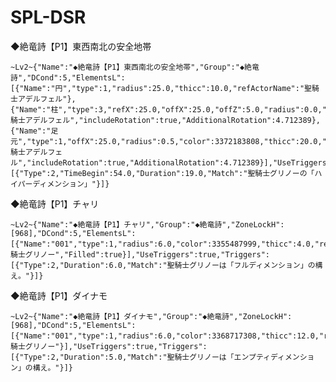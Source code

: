 # SPL-DSR
◆絶竜詩【P1】東西南北の安全地帯
```
~Lv2~{"Name":"◆絶竜詩【P1】東西南北の安全地帯","Group":"◆絶竜詩","DCond":5,"ElementsL":[{"Name":"円","type":1,"radius":25.0,"thicc":10.0,"refActorName":"聖騎士アデルフェル"},{"Name":"柱","type":3,"refX":25.0,"offX":25.0,"offZ":5.0,"radius":0.0,"color":3372183808,"thicc":33.0,"refActorName":"聖騎士アデルフェル","includeRotation":true,"AdditionalRotation":4.712389},{"Name":"足元","type":1,"offX":25.0,"radius":0.5,"color":3372183808,"thicc":20.0,"refActorName":"聖騎士アデルフェル","includeRotation":true,"AdditionalRotation":4.712389}],"UseTriggers":true,"Triggers":[{"Type":2,"TimeBegin":54.0,"Duration":19.0,"Match":"聖騎士グリノーの「ハイパーディメンション」"}]}
```
◆絶竜詩【P1】チャリ
```
~Lv2~{"Name":"◆絶竜詩【P1】チャリ","Group":"◆絶竜詩","ZoneLockH":[968],"DCond":5,"ElementsL":[{"Name":"001","type":1,"radius":6.0,"color":3355487999,"thicc":4.0,"refActorName":"聖騎士グリノー","Filled":true}],"UseTriggers":true,"Triggers":[{"Type":2,"Duration":6.0,"Match":"聖騎士グリノーは「フルディメンション」の構え。"}]}
```

◆絶竜詩【P1】ダイナモ
```
~Lv2~{"Name":"◆絶竜詩【P1】ダイナモ","Group":"◆絶竜詩","ZoneLockH":[968],"DCond":5,"ElementsL":[{"Name":"001","type":1,"radius":6.0,"color":3368717308,"thicc":12.0,"refActorName":"聖騎士グリノー"}],"UseTriggers":true,"Triggers":[{"Type":2,"Duration":5.0,"Match":"聖騎士グリノーは「エンプティディメンション」の構え。"}]}
```

```

```

```

```

```

```

```

```

```

```

```

```

```

```


```

```

```

```

```

```

```

```

```

```

```

```

```

```

```

```
